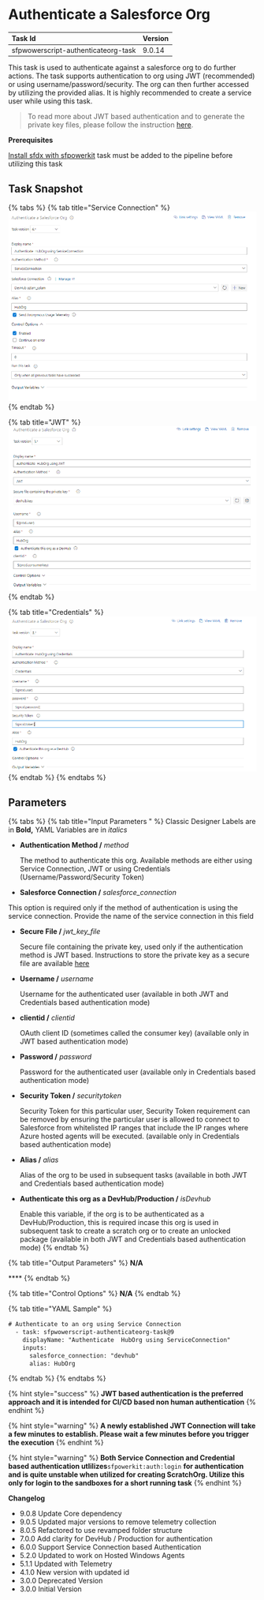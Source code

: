 # Authenticate a Salesforce Org

| Task Id | Version |
| :--- | :--- |
| sfpwowerscript-authenticateorg-task | 9.0.14 |

This task is used to authenticate against a salesforce org to do further actions. The task supports authentication to org using JWT \(recommended\) or using username/password/security. The org can then further accessed by utilizing the provided alias. It is highly recommended to create a service user while using this task.

> To read more about JWT based authentication and to generate the private key files, please follow the instruction [here](https://developer.salesforce.com/docs/atlas.en-us.sfdx_dev.meta/sfdx_dev/sfdx_dev_auth_jwt_flow.htm).

**Prerequisites**

[Install sfdx with sfpowerkit](../utility-tasks/install-sfdx-cli-with-sfpowerkit.md) task must be added to the pipeline before utilizing this task

## **Task Snapshot**

{% tabs %}
{% tab title="Service Connection" %}
![Authenticate a Salesforce Org using Service Connection](../../../.gitbook/assets/authenticate-a-salesforce-org-using-serviceconnection.png)
{% endtab %}

{% tab title="JWT" %}
![Authenticate a Salesforce Org using JWT](../../../.gitbook/assets/Authenticate%20a%20Salesforce%20Org%20using%20JWT.png)
{% endtab %}

{% tab title="Credentials" %}
![Authenticate a Salesforce Org using credentials](../../../.gitbook/assets/Authenticate%20a%20Salesforce%20Org%20using%20Credentials%20%281%29.png)
{% endtab %}
{% endtabs %}

## Parameters

{% tabs %}
{% tab title="Input Parameters " %}
Classic Designer Labels are in **Bold,** YAML Variables are in _italics_

* **Authentication Method /** _method_

  The method to authenticate this org. Available methods are either using Service Connection, JWT or using Credentials \(Username/Password/Security Token\)

* **Salesforce Connection /** _salesforce\_connection_

This option is required only if the method of authentication is using the service connection. Provide the name of the service connection in this field

* **Secure File /** _jwt\_key\_file_

  Secure file containing the private key, used only if the authentication method is JWT based. Instructions to store the private key as a secure file are available [here](https://docs.microsoft.com/en-us/azure/devops/pipelines/library/secure-files?view=azure-devops)

* **Username /** _username_

  Username for the authenticated user \(available in both JWT and Credentials based authentication mode\)

* **clientid /** _clientid_

  OAuth client ID \(sometimes called the consumer key\) \(available only in JWT based authentication mode\)

* **Password /** _password_

  Password for the authenticated user \(available only in Credentials based authentication mode\)

* **Security Token /** _securitytoken_

  Security Token for this particular user, Security Token requirement can be removed by ensuring the particular user is allowed to connect to Salesforce from whitelisted IP ranges that include the IP ranges where Azure hosted agents will be executed. \(available only in Credentials based authentication mode\)

* **Alias /** _alias_

  Alias of the org to be used in subsequent tasks \(available in both JWT and Credentials based authentication mode\)

* **Authenticate this org as a DevHub/Production /** _isDevhub_

  Enable this variable, if the org is to be authenticated as a DevHub/Production, this is required incase this org is used in subsequent task to create a scratch org or to create an unlocked package \(available in both JWT and Credentials based authentication mode\)
{% endtab %}

{% tab title="Output Parameters" %}
**N/A**

\*\*\*\*
{% endtab %}

{% tab title="Control Options" %}
**N/A**
{% endtab %}

{% tab title="YAML Sample" %}
```text
# Authenticate to an org using Service Connection
  - task: sfpwowerscript-authenticateorg-task@9
    displayName: "Authenticate  HubOrg using ServiceConnection"
    inputs:
      salesforce_connection: "devhub"
      alias: HubOrg
```
{% endtab %}
{% endtabs %}

{% hint style="success" %}
**JWT based authentication is the preferred approach and it is intended for CI/CD based non human authentication**
{% endhint %}

{% hint style="warning" %}
**A newly established JWT Connection will take a few minutes to establish. Please wait a few minutes before you trigger the execution**
{% endhint %}

{% hint style="warning" %}
**Both Service Connection and Credential based authentication utlilizes**`sfpowerkit:auth:login` **for authentication and is quite unstable when utilized for creating ScratchOrg. Utilize this only for login to the sandboxes for a short running task**
{% endhint %}

**Changelog**

* 9.0.8 Update Core dependency
* 9.0.5 Updated major versions to remove telemetry collection
* 8.0.5 Refactored to use revamped folder structure
* 7.0.0 Add clarity for DevHub / Production for authentication
* 6.0.0 Support Service Connection based Authentication
* 5.2.0 Updated to work on Hosted Windows Agents
* 5.1.1 Updated with Telemetry
* 4.1.0 New version with updated id
* 3.0.0 Deprecated Version
* 3.0.0 Initial Version

